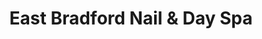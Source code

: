---
title: "East Bradford Nail & Day Spa"
url: /east-bradford-township/east-bradford-nail-and-day-spa/
shop: beauty
---